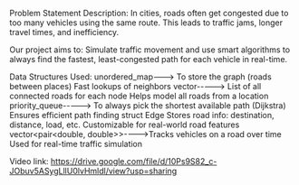 Problem Statement Description:
In cities, roads often get congested due to too many vehicles using the same route. This leads to traffic jams, longer travel times, and inefficiency.

Our project aims to:
Simulate traffic movement and use smart algorithms to always find the fastest, least-congested path for each vehicle in real-time.

Data Structures Used:
unordered_map--->	To store the graph (roads between places)	Fast lookups of neighbors
vector<Edge>----->	List of all connected roads for each node	Helps model all roads from a location
priority_queue----->	To always pick the shortest available path (Dijkstra)	Ensures efficient path finding
struct Edge	Stores road info: destination, distance, load, etc.	Customizable for real-world road features
vector<pair<double, double>>---->Tracks vehicles on a road over time	Used for real-time traffic simulation

Video link:
https://drive.google.com/file/d/10Ps9S82_c-JObuv5ASygLllU0lvHmldl/view?usp=sharing
